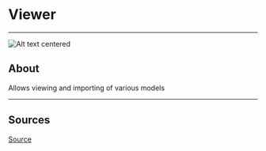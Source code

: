 # Viewer

___

![Alt text centered]()

## About

Allows viewing and importing of various models

___

## Sources

[Source](https://github.com/PavelBlend/blender-xray/wiki/Panel-Viewer)
